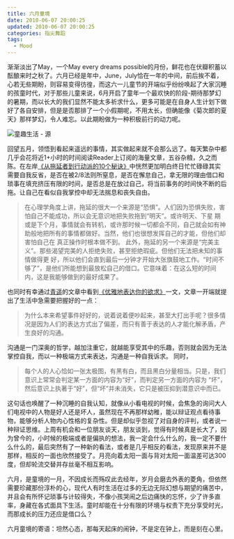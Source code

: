 ```yaml
---
title: 六月童境
date: 2010-06-07 20:00:25
updated: 2010-06-07 20:00:25
categories: 指尖舞蹈
tags:
  - Mood
---
```


渐渐淡出了May，一个May every dreams possible的月份，鲜花也在伏瓣积蓄以酝酿来时之秋了。六月已经是年中，June，July恰在一年的中间，前后挨不着，心若无些期盼，则容易变得彷徨，而这六一儿童节的开端似乎纷纷唤起了大家沉睡的孩童时代，对于那些儿童来说，6月开启了童年一个最欢快的阶段-期待那梦幻的暑期，而以长大的我们显然不能太多祈求什么，更多可能是在自身人生计划下做好了各自安排，但是是否那排了一个小假期呢，不用太长，但确能像《菊次郎的夏天》那样梦幻，令人难忘。以此期盼做为一种积极前行的动力呢。

<!-- more -->

![童趣生活 - 源](https://ws4.sinaimg.cn/large/006tNbRwly1fynll6b7irj30go0c1jsl.jpg)

回望五月，领悟到看起来遥远的事情，其实做起来就不会那么远了。每天繁杂中都几乎会花将近1+小时的时间阅读Reader上订阅的海量文章，五谷杂粮，久之而陈。在左岸[《从拖延者到行动派的10个秘诀》](http://www.zreading.cn/archives/1616.html)中恍然更加明白终日忙忙碌碌其实需要自我反省，是否在被2/8法则所窒息，是否在懈怠自己，拿无限的理由借口和琐事在填充挤压有限的时间，是否总是在放过自己，将当前事务的时间快不断的后拖。让自己在看似自我掌控中却无法揣息和丧失自由。

> 在心理学角度上讲，拖延的很大一个来源是“恐惧”。人们因为恐惧失败，害怕自己不能成功，所以会无意识地把失败拖到“明天”。或许明天、下星 期或是下个月，事情就会有转机，或许那时候一切都会不同，自己就会如有神助般地把所有的事情都做好。当然，他们也很想发挥自己的才能，但他们却害怕自己在 真正操作时根本做不到。
> 此外，拖延的另一个来源是“完美主义”。那些渴望完美的人拒绝失败，甚至拒绝瑕疵。但他们无法把未知的事情做得更 好，所以他们会直到最后一分钟才开始大张旗鼓地工作。“时间不够了”，是他们所能想到最放松自己的借口。它意味着：在这么短的时间内，这是我能够做到的最好成果了。

也同时有幸通过[青遥](http://blog.sina.com.cn/liuxuanwalking)的文章中看到[《优雅地表达你的欲求》](http://www.zreading.cn/archives/1791.html)一文，文章一开端就提出了生活中急需要把握好的一点：

> 为什么本来希望事件好好的，说着说着便吵起来，甚至大打出手呢？很多情况是因为人们的表达方式出了偏差，而只有善于表达的人才能化解矛盾，产生良好的沟通。

沟通是一门深奥的哲学，越加注重它，就越能享受其中的乐趣，否则就会因为无法掌控自我，而以一种极端方式来表达，沟通是一种自我诉求。 同时，

> 每个人的人心恰如一张太极图，有黑有白，而且黑白分量相当。只是，我们意识上常常会判定某一方面的内容为“好”，而判定另一方面的内容为 “坏”，然后意识上执著于“好”，但“坏”并未消失，它只是被压抑到潜意识中而已。

这句话也唤醒了一种沉睡的自我认知，就像从小看电视的时候，会焦急的询问大人们电视中的人物是好人还是坏人，虽然现在不再那样幼稚，能以辩证观点看待事物，能够分析人物内心性格的复杂性。但是却似乎忽视了对自身的评判，或者说一种辩证思维。上周有机会和一位朋友谈天，朋友谈到，觉得有时候真是长大了，因为曾今的，小时候的极端或者是偏执的想法，我一定会什么什么的，我一定不要什么什么的，最后突然有了一种新的看法，或者是几乎相反的看法，发现原来并不是那样，相反的一面也欣然接受了。月亮向着太阳一面与背对太阳一面温差可达300度，但却轮流交替并存丝毫不相互影响。

六月，是童境的一月，不因成长而殇叹此去经年，岁月会磨去外表的菱角，但依然需要珍藏那份淳朴的心，现代人有时生活在过多的无边无际幻想与期望的痛苦中，并且会有所怀记琐事与计较得失，不像小孩哭闹之后边痛快的忘怀，少了许多直率，身藏在各式面具下生活。童时却能在十分有限的环境与权责下充分享受时光，而那成长的压力还应是借口么？

六月童境的寄语：坦然心态，那每天起床的闹钟，不是定在钟上，而是刻在心里。